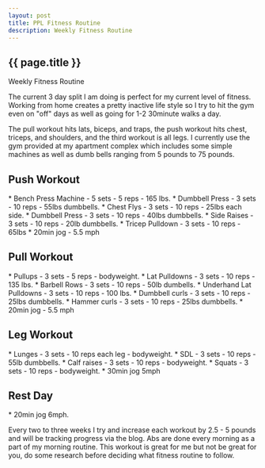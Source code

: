 ```yaml
---
layout: post
title: PPL Fitness Routine
description: Weekly Fitness Routine
---
```


{{ page.title }}
----------------

<p class="meta">Weekly Fitness Routine</p>

The current 3 day split I am doing is perfect for my current level of fitness. Working from home creates a pretty inactive life style so I try to hit the gym even on "off" days as well as going for 1-2 30minute walks a day.

The pull workout hits lats, biceps, and traps, the push workout hits chest, triceps, and shoulders, and the third workout is all legs. I currently use the gym provided at my apartment complex which includes some simple machines as well as dumb bells ranging from 5 pounds to 75 pounds.

<H2> Push Workout </H2>
* Bench Press Machine - 5 sets - 5 reps - 165 lbs.
* Dumbbell Press - 3 sets - 10 reps - 55lbs dumbbells.
* Chest Flys - 3 sets - 10 reps - 25lbs each side.
* Dumbbell Press - 3 sets - 10 reps - 40lbs dumbbells.
* Side Raises - 3 sets - 10 reps - 20lb dumbbells.
* Tricep Pulldown - 3 sets - 10 reps - 65lbs
* 20min jog - 5.5 mph
 
<H2> Pull Workout </H2>
* Pullups - 3 sets - 5 reps - bodyweight.
* Lat Pulldowns - 3 sets - 10 reps - 135 lbs.
* Barbell Rows - 3 sets - 10 reps - 50lb dumbells.
* Underhand Lat Pulldowns - 3 sets - 10 reps - 100 lbs.
* Dumbbell curls - 3 sets - 10 reps - 25lbs dumbbells.
* Hammer curls - 3 sets - 10 reps - 25lbs dumbbells.
* 20min jog - 5.5 mph

<H2> Leg Workout </H2>
* Lunges - 3 sets - 10 reps each leg - bodyweight.
* SDL - 3 sets - 10 reps - 55lb dumbbells.
* Calf raises - 3 sets - 10 reps - bodyweight.
* Squats - 3 sets - 10 reps - bodyweight.
* 30min jog 5mph

<H2> Rest Day </H2>
* 20min jog 6mph.

Every two to three weeks I try and increase each workout by 2.5 - 5 pounds and will be tracking progress via the blog. Abs are done every morning as a part of my morning routine. This workout is great for me but not be great for you, do some
research before deciding what fitness routine to follow.

